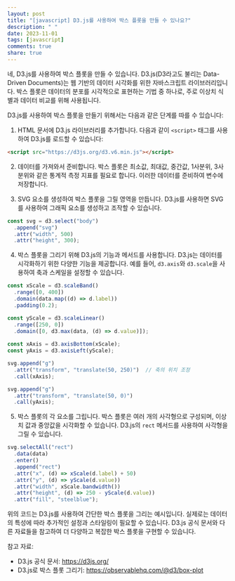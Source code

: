 ```yaml
---
layout: post
title: "[javascript] D3.js를 사용하여 박스 플롯을 만들 수 있나요?"
description: " "
date: 2023-11-01
tags: [javascript]
comments: true
share: true
---
```

네, D3.js를 사용하여 박스 플롯을 만들 수 있습니다. D3.js(D3라고도 불리는 Data-Driven Documents)는 웹 기반의 데이터 시각화를 위한 자바스크립트 라이브러리입니다. 박스 플롯은 데이터의 분포를 시각적으로 표현하는 기법 중 하나로, 주로 이상치 식별과 데이터 비교를 위해 사용됩니다.

D3.js를 사용하여 박스 플롯을 만들기 위해서는 다음과 같은 단계를 따를 수 있습니다:

1. HTML 문서에 D3.js 라이브러리를 추가합니다. 다음과 같이 `<script>` 태그를 사용하여 D3.js를 로드할 수 있습니다:

```html
<script src="https://d3js.org/d3.v6.min.js"></script>
```

2. 데이터를 가져와서 준비합니다. 박스 플롯은 최소값, 최대값, 중간값, 1사분위, 3사분위와 같은 통계적 측정 지표를 필요로 합니다. 이러한 데이터를 준비하여 변수에 저장합니다.

3. SVG 요소를 생성하여 박스 플롯을 그릴 영역을 만듭니다. D3.js를 사용하면 SVG를 사용하여 그래픽 요소를 생성하고 조작할 수 있습니다.

```javascript
const svg = d3.select("body")
  .append("svg")
  .attr("width", 500)
  .attr("height", 300);
```

4. 박스 플롯을 그리기 위해 D3.js의 기능과 메서드를 사용합니다. D3.js는 데이터를 시각화하기 위한 다양한 기능을 제공합니다. 예를 들어, `d3.axis`와 `d3.scale`을 사용하여 축과 스케일을 설정할 수 있습니다.

```javascript
const xScale = d3.scaleBand()
  .range([0, 400])
  .domain(data.map((d) => d.label))
  .padding(0.2);

const yScale = d3.scaleLinear()
  .range([250, 0])
  .domain([0, d3.max(data, (d) => d.value)]);
  
const xAxis = d3.axisBottom(xScale);
const yAxis = d3.axisLeft(yScale);

svg.append("g")
  .attr("transform", "translate(50, 250)")  // 축의 위치 조정
  .call(xAxis);

svg.append("g")
  .attr("transform", "translate(50, 0)")
  .call(yAxis);
```

5. 박스 플롯의 각 요소를 그립니다. 박스 플롯은 여러 개의 사각형으로 구성되며, 이상치 값과 중앙값을 시각화할 수 있습니다. D3.js의 `rect` 메서드를 사용하여 사각형을 그릴 수 있습니다.

```javascript
svg.selectAll("rect")
  .data(data)
  .enter()
  .append("rect")
  .attr("x", (d) => xScale(d.label) + 50)
  .attr("y", (d) => yScale(d.value))
  .attr("width", xScale.bandwidth())
  .attr("height", (d) => 250 - yScale(d.value))
  .attr("fill", "steelblue");
```

위의 코드는 D3.js를 사용하여 간단한 박스 플롯을 그리는 예시입니다. 실제로는 데이터의 특성에 따라 추가적인 설정과 스타일링이 필요할 수 있습니다. D3.js 공식 문서와 다른 자료들을 참고하여 더 다양하고 복잡한 박스 플롯을 구현할 수 있습니다.

참고 자료:
- D3.js 공식 문서: https://d3js.org/
- D3.js로 박스 플롯 그리기: https://observablehq.com/@d3/box-plot